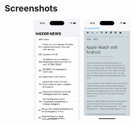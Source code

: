 # Screenshots

<p align="center">
  <img src="screenshots/main.png" alt="main" style="width: 30%;">
  &nbsp;
  <img src="screenshots/webView.png" alt="webview" style="width: 30%;">
</p>
